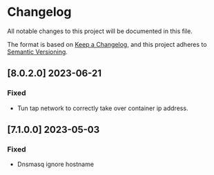 # Changelog

All notable changes to this project will be documented in this file.

The format is based on [Keep a Changelog](https://keepachangelog.com/en/1.0.0/),
and this project adheres to [Semantic Versioning](https://semver.org/spec/v2.0.0.html).

## [8.0.2.0] 2023-06-21

### Fixed

- Tun tap network to correctly take over container ip address.

## [7.1.0.0] 2023-05-03

### Fixed

- Dnsmasq ignore hostname
